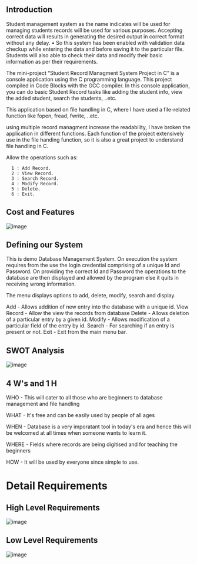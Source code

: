 ## Introduction

Student management system as the name indicates will be used for managing students records will be used for various purposes. Accepting correct data will results in generating the desired output in correct format without any delay. • So this system has been enabled with validation data checkup while entering the data and before saving it to the particular file. Students will also able to check their data and modify their basic information as per their requirements.

The mini-project “Student Record Managment System Project in C” is a console application using the C programming language. This project compiled in Code Blocks with the GCC compiler. In this console application, you can do basic Student Record tasks like adding the student info, view the added student, search the students, ..etc.

This application based on file handling in C, where I have used a file-related function like fopen, fread, fwrite, ..etc.

using multiple record managment increase the readability, I have broken the application in different functions. Each function of the project extensively use in the file handing function, so it is also a great project to understand file handling in C.

Allow the operations such as:

      1 : Add Record.
      2 : View Record.
      3 : Search Record.
      4 : Modify Record.
      5 : Delete.
      6 : Exit.
      
## Cost and Features

![image](https://user-images.githubusercontent.com/89735311/132396947-4f7e128c-547b-4fb9-943c-2c2fed47e7f2.png)

## Defining our System

This is demo Database Management System. On execution the system requires from the use the login credential comprising of a unique Id and Password. On providing the correct Id and Password the operations to the database are then displayed and allowed by the program else it quits in receiving wrong information.

The menu displays options to add, delete, modify, search and display.

Add - Allows addition of new entry into the database with a unique id. View Record - Allow the view the records from database Delete - Allows deletion of a particular entry by a given id. Modify - Allows modification of a particular field of the entry by id. Search - For searching if an entry is present or not. Exit - Exit from the main menu bar.

## SWOT Analysis

![image](https://user-images.githubusercontent.com/89735311/132397060-2ee68204-fb29-40f5-931f-e082e262f22d.png)

## 4 W's and 1 H

WHO - This will cater to all those who are beginners to database management and file handling

WHAT - It's free and can be easily used by people of all ages

WHEN - Database is a very imporatant tool in today's era and hence this will be welcomed at all times when someone wants to learn it.

WHERE - Fields where records are being digitised and for teaching the beginners

HOW - It will be used by everyone since simple to use.

# Detail Requirements

## High Level Requirements

![image](https://user-images.githubusercontent.com/89735311/132397193-a3afb2cf-f382-48f5-92de-78a8e88caefd.png)

## Low Level Requirements

![image](https://user-images.githubusercontent.com/89735311/132397258-78b7b9d5-2a15-471a-8a73-e2a38d8ab02b.png)
